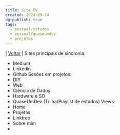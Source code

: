 ```yaml
---
title: Site CV
created: 2024-09-24
dg-publish: true
tags:
  - pessoal/estudos
  - pessoal/quaseumdev
  - projetos
---
```

| [Voltar](index) |
Sites principais de sincronia:
- Medium
- Linkedin
- Github
Sesões em projetos:
- DIY
- Web
- Ciência de Dados
- Hardware e SO
- QuaseUmDev (Trilha/Playlist de estudos)
Views:
- Home
- Projetos
- Linktree
- Sobre mim
- 